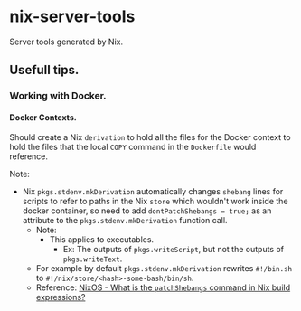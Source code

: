 # nix-server-tools
Server tools generated by Nix.


## Usefull tips.

### Working with Docker.

#### Docker Contexts.

Should create a Nix `derivation` to hold all the files for the Docker context to hold the files that the local `COPY` command in the `Dockerfile` would reference.

Note:
- Nix `pkgs.stdenv.mkDerivation` automatically changes `shebang` lines for scripts to refer to paths in the Nix `store` which wouldn't work inside the docker container, so need to add `dontPatchShebangs = true;` as an attribute to the `pkgs.stdenv.mkDerivation` function call.
  - Note:
    - This applies to executables.
      - Ex: The outputs of `pkgs.writeScript`, but not the outputs of `pkgs.writeText`.
  - For example by default `pkgs.stdenv.mkDerivation` rewrites `#!/bin.sh` to `#!/nix/store/<hash>-some-bash/bin/sh`.
  - Reference: [NixOS - What is the `patchShebangs` command in Nix build expressions?](https://discourse.nixos.org/t/what-is-the-patchshebangs-command-in-nix-build-expressions/12656)
